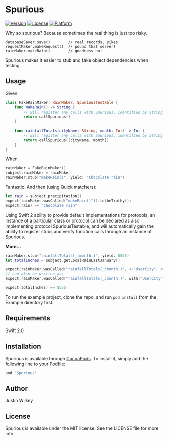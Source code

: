 # Spurious

[![Version](https://img.shields.io/cocoapods/v/Spurious.svg?style=flat)](http://cocoapods.org/pods/Spurious)
[![License](https://img.shields.io/cocoapods/l/Spurious.svg?style=flat)](http://cocoapods.org/pods/Spurious)
[![Platform](https://img.shields.io/cocoapods/p/Spurious.svg?style=flat)](http://cocoapods.org/pods/Spurious)

Why so spurious? Because sometimes the real thing is just too risky.    

```
databaseSaver.save()        // real records, yikes!
requestMaker.makeRequest()  // pound that server!
rainMaker.makeRain()        // goodness no!
```

Spurious makes it easier to stub and fake object dependencies when testing.  

## Usage

Given

```Swift
class FakeRainMaker: RainMaker, SpuriousTestable {
    func makeRain() -> String {
        // will register any calls with Spurious, identified by String "makeRain()"
        return callSpurious() 
    }
    
    func rainfallTotals(cityName: String, month: Int) -> Int {
        // will register any calls with Spurious, identified by String "rainfallTotals(_:month:)"
        return callSpurious([cityName, month])
    }
}
```

When

```Swift
rainMaker = FakeRainMaker()
subject.rainMaker = rainMaker
rainMaker.stub("makeRain()", yield: "Chocolate rain")
```

Fantastic. And then (using Quick matchers):

```Swift
let rain = subject.precipitation()
expect(rainMaker.wasCalled("makeRain()")).to(beTruthy())
expect(rain) == "Chocolate rain"
```

Using Swift 2 ability to provide default implementations for protocols, an instance of a particular class or protocol can be declared as also implementing protocol SpuriousTestable, and will automatically gain the ability to register stubs and verify function calls through an instance of Spurious.  

<b>More...</b>

```Swift
rainMaker.stub("rainfallTotals(_:month:)", yield: 5555)
let totalInches = subject.getLocalRainLastJanuary()

expect(rainMaker.wasCalled("rainfallTotals(_:month:)", <-"UserCity", <-1)) == true
// can also be written as:
expect(rainMaker.wasCalled("rainfallTotals(_:month:)", with("UserCity"), and(1))) == true

expect(totalInches) == 5555
```

To run the example project, clone the repo, and run `pod install` from the Example directory first.

## Requirements
Swift 2.0

## Installation

Spurious is available through [CocoaPods](http://cocoapods.org). To install
it, simply add the following line to your Podfile:

```ruby
pod "Spurious"
```

## Author

Justin Wilkey

## License

Spurious is available under the MIT license. See the LICENSE file for more info.
